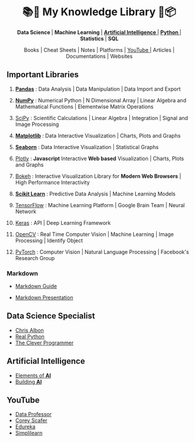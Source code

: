 <h1 align="center"> 📚📝 My Knowledge Library 💼📦 </h1>

<p align="center"> 
  <strong> Data Science </strong> | 
  <strong> Machine Learning </strong> | 
  <strong> <a href="#ai"> Artificial Intelligence </a> </strong> | 
  <strong> <a href="https://docs.python.org/3/"> Python </a> </strong> | 
  <strong> Statistics </strong> | 
  <strong> SQL </strong> 
</p>

<p align="center"> Books | Cheat Sheets | Notes | Platforms | <a href="#yt"> YouTube </a> | Articles | Documentations | Websites </p>



## Important Libraries

1. [**Pandas**](https://pandas.pydata.org/) : Data Analysis | Data Manipulation | Data Import and Export

2. [**NumPy**](https://numpy.org/) : Numerical Python | N Dimensional Array | Linear Algebra and Mathematical Functions | Elementwise Matrix Operations

3. [SciPy](https://www.scipy.org/) : Scientific Calculations | Linear Algebra | Integration | Signal and Image Processing

4. [**Matplotlib**](https://matplotlib.org/) : Data Interactive Visualization | Charts, Plots and Graphs 

5. [**Seaborn**](https://seaborn.pydata.org/) : Data Interactive Visualization | Statistical Graphs 

6. [Plotly](https://plotly.com/) : **Javascript** Interactive **Web based** Visualization | Charts, Plots and Graphs 

7. [Bokeh](https://bokeh.org/) : Interactive Visualization Library for **Modern Web Browsers** | High Performance Interactivity

8. [**Scikit Learn**](https://scikit-learn.org/) : Predictive Data Analysis | Machine Learning Models

9. [TensorFlow](https://www.tensorflow.org/) : Machine Learning Platform | Google Brain Team | Neural Network

10. [Keras](https://keras.io/) : API | Deep Learning Framework

11. [OpenCV](https://opencv.org/) : Real Time Computer Vision | Machine Learning | Image Processing | Identify Object

12. [PyTorch](https://pytorch.org/) : Computer Vision | Natural Language Processing | Facebook's Research Group

### Markdown

- [Markdown Guide](https://www.markdownguide.org/)

- [Markdown Presentation](https://www.slideas.app/)


## Data Science Specialist

- [Chris Albon](https://chrisalbon.com/)
- [Real Python](https://realpython.com/)
- [The Clever Programmer](https://thecleverprogrammer.com/)

<h2 name="ai">Artificial Intelligence</h2>

- [Elements of **AI**](https://www.elementsofai.com/)
- [Building **AI**](https://buildingai.elementsofai.com/)

<h2 name="yt">YouTube</h2>

- [Data Professor]()
- [Corey Scafer]()
- [Edureka]()
- [Simplilearn]()
